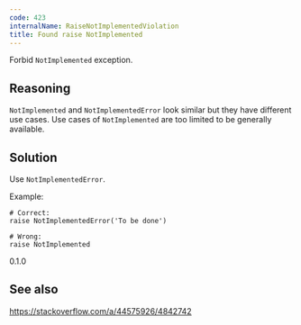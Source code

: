 ```yaml
---
code: 423
internalName: RaiseNotImplementedViolation
title: Found raise NotImplemented
---
```


Forbid `NotImplemented` exception.

## Reasoning
`NotImplemented` and `NotImplementedError` look similar but they
have different use cases. Use cases of `NotImplemented` are too
limited to be generally available.

## Solution
Use `NotImplementedError`.

Example:

    # Correct:
    raise NotImplementedError('To be done')
    
    # Wrong:
    raise NotImplemented

<div class="versionadded">

0.1.0

</div>

## See also
<https://stackoverflow.com/a/44575926/4842742>